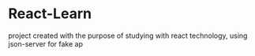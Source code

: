 # React-Learn
project created with the purpose of studying with react technology, using json-server for fake ap
